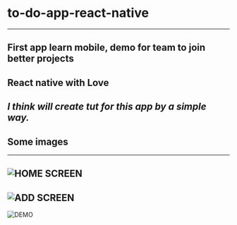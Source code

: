 # to-do-app-react-native
---
First app learn mobile, demo for team to join better projects
---
## React native with Love
*I think will create tut for this app by a simple way.*
---
## Some images
---
![HOME SCREEN](https://imgur.com/sDKdUUn.png)
---
![ADD SCREEN](https://imgur.com/hIPFW7S.png)
---
![DEMO](https://imgur.com/u62ZDLc.gif)
